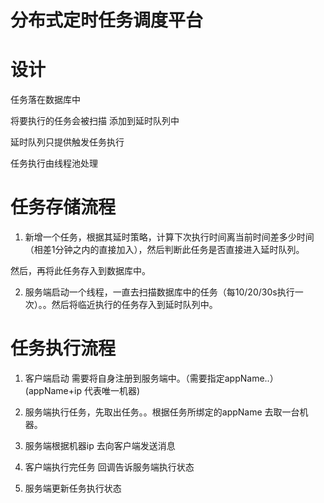 # 分布式定时任务调度平台

# 设计

任务落在数据库中

将要执行的任务会被扫描 添加到延时队列中

延时队列只提供触发任务执行

任务执行由线程池处理


# 任务存储流程

1. 新增一个任务，根据其延时策略，计算下次执行时间离当前时间差多少时间（相差1分钟之内的直接加入），然后判断此任务是否直接进入延时队列。

然后，再将此任务存入到数据库中。

2. 服务端启动一个线程，一直去扫描数据库中的任务（每10/20/30s执行一次）。。然后将临近执行的任务存入到延时队列中。


# 任务执行流程

1. 客户端启动 需要将自身注册到服务端中。（需要指定appName..）(appName+ip 代表唯一机器)

2. 服务端执行任务，先取出任务。。根据任务所绑定的appName 去取一台机器。

3. 服务端根据机器ip 去向客户端发送消息 

4. 客户端执行完任务 回调告诉服务端执行状态

5. 服务端更新任务执行状态

